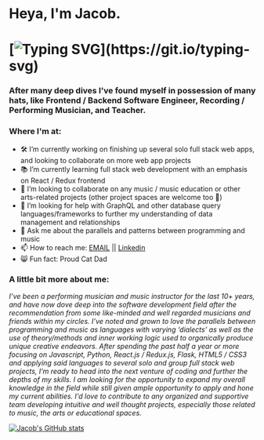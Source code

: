 
<!--
**jacoblauxman/jacoblauxman** is a ✨ _special_ ✨ repository because its `README.md` (this file) appears on your GitHub profile.

-->

# Heya, I'm Jacob.

# [![Typing SVG](https://readme-typing-svg.demolab.com/?lines=Heya,+I'm+Jacob.)](https://git.io/typing-svg)


### After many deep dives I've found myself in possession of many hats, like Frontend / Backend Software Engineer, Recording / Performing Musician, and Teacher.

### Where I'm at:
- 🛠️ I’m currently working on finishing up several solo full stack web apps, and looking to collaborate on more web app projects
- 📚 I’m currently learning full stack web development with an emphasis on React / Redux frontend
- 🤝 I’m looking to collaborate on any music / music education or other arts-related projects (other project spaces are welcome too 🤠)
- 🤔 I’m looking for help with GraphQL and other database query languages/frameworks to further my understanding of data management and relationships
- 💬 Ask me about the parallels and patterns between programming and music
- 📫 How to reach me: [EMAIL](jlauxman@gmail.com)  ||  [Linkedin](https://www.linkedin.com/in/jacob-lauxman-a3170b261/) 
- 😸 Fun fact: Proud Cat Dad

### A little bit more about me:

*I’ve been a performing musician and music instructor for the last 10+ years, and have now dove deep into the software development field after the recommendation from some like-minded and well regarded musicians and friends within my circles. I’ve noted and grown to love the parallels between programming and music as languages with varying ‘dialects’ as well as the use of theory/methods and inner working logic used to organically produce unique creative endeavors. After spending the past half a year or more focusing on Javascript, Python, React.js / Redux.js, Flask, HTML5 / CSS3 and applying said languages to several solo and group full stack web projects, I’m ready to head into the next venture of coding and further the depths of my skills. I am looking for the opportunity to expand my overall knowledge in the field while still given ample opportunity to apply and hone my current abilities. I'd love to contribute to any organized and supportive team developing intuitive and well thought projects, especially those related to music, the arts or educational spaces.*



[![Jacob's GitHub stats](https://github-readme-stats.vercel.app/api?username=jacoblauxman&theme=transparent)](https://github.com/anuraghazra/github-readme-stats)
